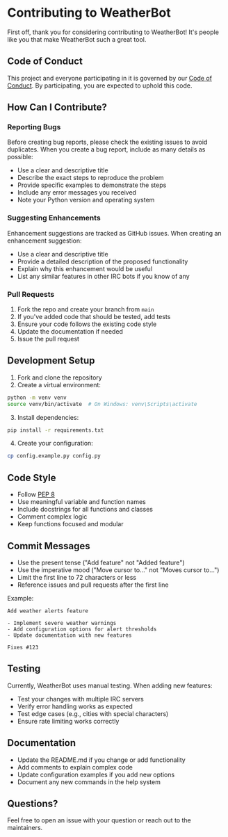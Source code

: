 # Contributing to WeatherBot

First off, thank you for considering contributing to WeatherBot! It's people like you that make WeatherBot such a great tool.

## Code of Conduct

This project and everyone participating in it is governed by our [Code of Conduct](CODE_OF_CONDUCT.md). By participating, you are expected to uphold this code.

## How Can I Contribute?

### Reporting Bugs

Before creating bug reports, please check the existing issues to avoid duplicates. When you create a bug report, include as many details as possible:

- Use a clear and descriptive title
- Describe the exact steps to reproduce the problem
- Provide specific examples to demonstrate the steps
- Include any error messages you received
- Note your Python version and operating system

### Suggesting Enhancements

Enhancement suggestions are tracked as GitHub issues. When creating an enhancement suggestion:

- Use a clear and descriptive title
- Provide a detailed description of the proposed functionality
- Explain why this enhancement would be useful
- List any similar features in other IRC bots if you know of any

### Pull Requests

1. Fork the repo and create your branch from `main`
2. If you've added code that should be tested, add tests
3. Ensure your code follows the existing code style
4. Update the documentation if needed
5. Issue the pull request

## Development Setup

1. Fork and clone the repository
2. Create a virtual environment:
```bash
python -m venv venv
source venv/bin/activate  # On Windows: venv\Scripts\activate
```

3. Install dependencies:
```bash
pip install -r requirements.txt
```

4. Create your configuration:
```bash
cp config.example.py config.py
```

## Code Style

- Follow [PEP 8](https://www.python.org/dev/peps/pep-0008/)
- Use meaningful variable and function names
- Include docstrings for all functions and classes
- Comment complex logic
- Keep functions focused and modular

## Commit Messages

- Use the present tense ("Add feature" not "Added feature")
- Use the imperative mood ("Move cursor to..." not "Moves cursor to...")
- Limit the first line to 72 characters or less
- Reference issues and pull requests after the first line

Example:
```
Add weather alerts feature

- Implement severe weather warnings
- Add configuration options for alert thresholds
- Update documentation with new features

Fixes #123
```

## Testing

Currently, WeatherBot uses manual testing. When adding new features:

- Test your changes with multiple IRC servers
- Verify error handling works as expected
- Test edge cases (e.g., cities with special characters)
- Ensure rate limiting works correctly

## Documentation

- Update the README.md if you change or add functionality
- Add comments to explain complex code
- Update configuration examples if you add new options
- Document any new commands in the help system

## Questions?

Feel free to open an issue with your question or reach out to the maintainers.
